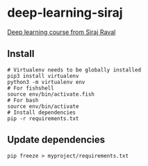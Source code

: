 # deep-learning-siraj
[Deep learning course from Siraj Raval](https://www.youtube.com/watch?v=vOppzHpvTiQ&list=PL2-dafEMk2A7YdKv4XfKpfbTH5z6rEEj3)

## Install
```
# Virtualenv needs to be globally installed
pip3 install virtualenv
python3 -m virtualenv env
# For fishshell
source env/bin/activate.fish
# For bash
source env/bin/activate
# Install dependencies
pip -r requirements.txt
```

## Update dependencies
```
pip freeze > myproject/requirements.txt
```
